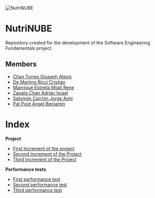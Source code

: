 ![NutriNUBE](https://github.com/Giuseph-CT/FIS-Proyecto-2023/assets/143374569/2679d082-7afd-48e8-9de5-c2ed5aede18f)
# NutriNUBE
Repository created for the development of the Software Engineering Fundamentals project.


## Members

- [Chan Torres Giuseph Alexis](https://github.com/Giuseph-CT)
- [De Martino Ricci Cristian](https://github.com/cristTianDeMartino)
- [Manrique Estrella Mijaíl Rene](https://github.com/MijailManrique)
- [Zapata Chan Adrián Israel](CarlosYonson%20%28github.com%29)
- [Salomón Carrión Jorge Amir](https://github.com/AmirSalomon)
- [Pat Poot Ángel Benjamín](https://github.com/BenjaminPoot)

# Index
**Project**
 - [First Increment of the project](https://github.com/Giuseph-CT/FIS-Proyecto-2023/tree/PrimeraEntrega_MD)
 - [Second Increment of the Project](https://github.com/Giuseph-CT/FIS-Proyecto-2023/tree/SegundaEntrega_MD)
 - [Third Increment of the Project](https://github.com/Giuseph-CT/FIS-Proyecto-2023/tree/TerceraEntrega_MD)


**Performance tests**

 - [First performance test](https://github.com/Giuseph-CT/FIS-Proyecto-2023/tree/PD-1)
 - [Second performance test](https://github.com/Giuseph-CT/FIS-Proyecto-2023/tree/PD-2-3)
 - [Third performance test](https://github.com/Giuseph-CT/FIS-Proyecto-2023/tree/PD-4)
